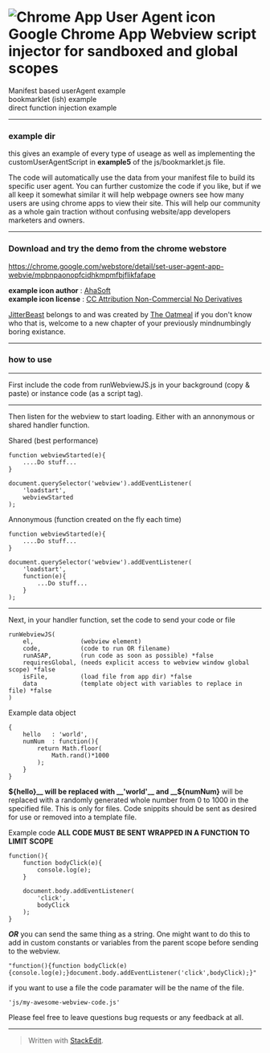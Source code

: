 # ![Chrome App User Agent icon](https://raw.github.com/riaEvangelist/chrome-app-user-agent-and-bookmarklet-webview/master/example/Browser-White-Frame-32.png) Google Chrome App Webview script injector for sandboxed and global scopes
Manifest based userAgent example  
bookmarklet (ish) example  
direct function injection example  
***
### example dir
this gives an example of every type of useage as well as implementing the customUserAgentScript in __example5__
of the js/bookmarklet.js file.

The code will automatically use the data from your manifest file to build its specific user agent. You can further customize the code if you like, but if we all keep it somewhat similar it will help webpage owners see how many users are using chrome apps to view their site. This will help our community as a whole gain traction without confusing website/app developers marketers and owners.
***
### Download and try the demo from the chrome webstore  
https://chrome.google.com/webstore/detail/set-user-agent-app-webvie/mpbnpaonopfcidhkmpmfbjflikfafape

__example icon author__  : [AhaSoft](http://www.aha-soft.com/)  
__example icon license__ : [CC Attribution Non-Commercial No Derivatives](http://creativecommons.org/licenses/by-nc-nd/3.0/)

[JitterBeast](http://theoatmeal.com/blog/jitterbeast) belongs to and was created by [The Oatmeal](http://theoatmeal.com/) if you don't know who that is, welcome
to a new chapter of your previously mindnumbingly boring existance.


***
### how to use
***
First include the code from runWebviewJS.js in your background (copy & paste) or instance code (as a script tag).  
***
Then listen for the webview to start loading. Either with an annonymous or shared handler function.

Shared (best performance)

    function webviewStarted(e){
        ....Do stuff...
    }
    
    document.querySelector('webview').addEventListener(
        'loadstart',
        webviewStarted
    );
    
Annonymous (function created on the fly each time)

    function webviewStarted(e){
        ....Do stuff...
    }
    
    document.querySelector('webview').addEventListener(
        'loadstart',
        function(e){
            ...Do stuff...
        }
    );
    
***
Next, in your handler function, set the code to send your code or file

    runWebviewJS(
        el,             (webview element)
        code,           (code to run OR filename)
        runASAP,        (run code as soon as possible) *false
        requiresGlobal, (needs explicit access to webview window global scope) *false
        isFile,         (load file from app dir) *false
        data            (template object with variables to replace in file) *false
    )

Example data object

    {
        hello   : 'world',
        numNum  : function(){
            return Math.floor(
                Math.rand()*1000
            );
        }
    }
    
__${hello}__ will be replaced with __'world'__ and  
__${numNum}__ will be replaced with a randomly generated whole number from 0 to 1000 in the specified file. This is only for files. Code snippits should be sent as desired for use or removed into a template file.

Example code __ALL CODE MUST BE SENT WRAPPED IN A FUNCTION TO LIMIT SCOPE__

    function(){
        function bodyClick(e){
            console.log(e);
        }
        
        document.body.addEventListener(
            'click',
            bodyClick
        );
    }
    
___OR___ you can send the same thing as a string. One might want to do this to add in custom constants or variables from the parent scope before sending to the webview.

    "function(){function bodyClick(e){console.log(e);}document.body.addEventListener('click',bodyClick);}"

if you want to use a file the code paramater will be the name of the file.

    'js/my-awesome-webview-code.js'

Please feel free to leave questions bug requests or any feedback at all.

---
> Written with [StackEdit](http://benweet.github.io/stackedit/).